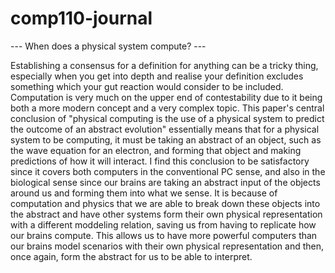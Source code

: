 # comp110-journal

--- When does a physical system compute? ---

Establishing a consensus for a definition for anything can be a tricky thing, especially when you get into depth and realise your definition excludes something which your gut reaction would consider to be included. Computation is very much on the upper end of contestability due to it being both a more modern concept and a very complex topic. This paper's central conclusion of "physical computing is the use of a physical system to predict the outcome of an abstract evolution" essentially means that for a physical system to be computing, it must be taking an abstract of an object, such as the wave equation for an electron, and forming that object and making predictions of how it will interact. I find this conclusion to be satisfactory since it covers both computers in the conventional PC sense, and also in the biological sense since our brains are taking an abstract input of the objects around us and forming them into what we sense. It is because of computation and physics that we are able to break down these objects into the abstract and have other systems form their own physical representation with a different moddeling relation, saving us from having to replicate how our brains compute. This allows us to have more powerful computers than our brains model scenarios with their own physical representation and then, once again, form the abstract for us to be able to interpret.

